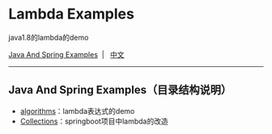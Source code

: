 # Lambda Examples

java1.8的lambda的demo

[Java And Spring Examples](https://github.com/kezhangziyou/lambda)  &nbsp;| &nbsp; [中文](README.md)

--- 

## Java And Spring  Examples（目录结构说明）

- [algorithms]()：lambda表达式的demo
- [Collections]()：springboot项目中lambda的改造




